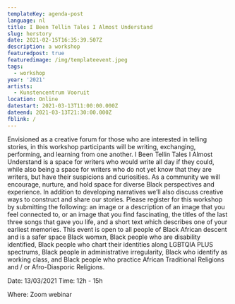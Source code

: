 ```yaml
---
templateKey: agenda-post
language: nl
title: I Been Tellin Tales I Almost Understand
slug: herstory
date: 2021-02-15T16:35:39.507Z
description: a workshop
featuredpost: true
featuredimage: /img/templateevent.jpeg
tags:
  - workshop
year: '2021'
artists:
  - Kunstencentrum Vooruit
location: Online
datestart: 2021-03-13T11:00:00.000Z
dateend: 2021-03-13T21:30:00.000Z
fblink: /
---
```


Envisioned as a creative forum for those who are interested in telling stories, in this workshop participants will be writing, exchanging, performing, and learning from one another. I Been Tellin Tales I Almost Understand is a space for writers who would write all day if they could, while also being a space for writers who do not yet know that they are writers, but have their suspicions and curiosities. As a community we will encourage, nurture, and hold space for diverse Black perspectives and experience. In addition to developing narratives we’ll also discuss creative ways to construct and share our stories. Please register for this workshop by submitting the following: an image or a description of an image that you feel connected to, or an image that you find fascinating, the titles of the last three songs that gave you life, and a short text which describes one of your earliest memories. This event is open to all people of Black African descent and is a safer space Black womxn, Black people who are disability identified, Black people who chart their identities along LGBTQIA PLUS spectrums, Black people in administrative irregularity, Black who identify as working class, and Black people who practice African Traditional Religions and / or Afro-Diasporic Religions.

Date: 13/03/2021 Time: 12h - 15h

Where: Zoom webinar
